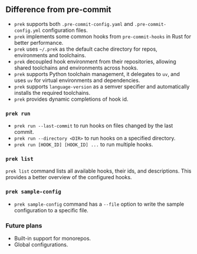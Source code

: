 ## Difference from pre-commit

- `prek` supports both `.pre-commit-config.yaml` and `.pre-commit-config.yml` configuration files.
- `prek` implements some common hooks from `pre-commit-hooks` in Rust for better performance.
- `prek` uses `~/.prek` as the default cache directory for repos, environments and toolchains.
- `prek` decoupled hook environment from their repositories, allowing shared toolchains and environments across hooks.
- `prek` supports Python toolchain management, it delegates to `uv`, and uses `uv` for virtual environments and dependencies.
- `prek` supports `language-version` as a semver specifier and automatically installs the required toolchains.
- `prek` provides dynamic completions of hook id.

### `prek run`

- `prek run --last-commit` to run hooks on files changed by the last commit.
- `prek run --directory <DIR>` to run hooks on a specified directory.
- `prek run [HOOK_ID] [HOOK_ID] ...` to run multiple hooks.

### `prek list`

`prek list` command lists all available hooks, their ids, and descriptions. This provides a better overview of the configured hooks.

### `prek sample-config`

- `prek sample-config` command has a `--file` option to write the sample configuration to a specific file.


### Future plans

- Built-in support for monorepos.
- Global configurations.
